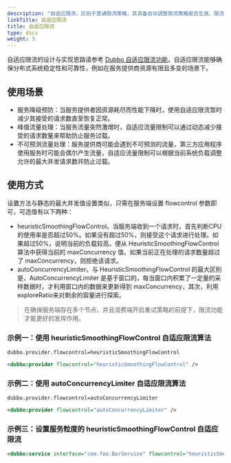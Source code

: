 ```yaml
---
description: "自适应限流，区别于普通限流策略，其具备自动调整限流策略是否生效、限流阈值的能力。"
linkTitle: 自适应限流
title: 自适应限流
type: docs
weight: 3
---
```


自适应限流的设计与实现思路请参考 [Dubbo 自适应限流功能](/zh-cn/overview/reference/proposals/heuristic-flow-control/#自适应限流)。自适应限流能够确保分布式系统稳定性和可靠性，例如在服务提供商资源有限且多变的场景下。

## 使用场景
- 服务降级预防：当服务提供者因资源耗尽而性能下降时，使用自适应限流暂时减少其接受的请求数直至恢复正常。
- 峰值流量处理：当服务流量突然激增时，自适应流量限制可以通过动态减少接受的请求数量来帮助防止服务过载。
- 不可预测流量处理：服务提供商可能会遇到不可预测的流量，第三方应用程序使用服务时可能会偶尔产生流量，自适应流量限制可以根据当前系统负载调整允许的最大并发请求数并防止过载。

## 使用方式

设置方法与静态的最大并发值设置类似，只需在服务端设置 flowcontrol 参数即可，可选值有以下两种：
* heuristicSmoothingFlowControl。当服务端收到一个请求时，首先判断CPU的使用率是否超过50%。如果没有超过50%，则接受这个请求进行处理。如果超过50%，说明当前的负载较高，便从 HeuristicSmoothingFlowControl 算法中获得当前的 maxConcurrency 值。如果当前正在处理的请求数量超过了 maxConcurrency，则拒绝该请求。
* autoConcurrencyLimiter。与 HeuristicSmoothingFlowControl 的最大区别是，AutoConcurrencyLimiter 是基于窗口的，每当窗口内积累了一定量的采样数据时，才利用窗口内的数据来更新得到 maxConcurrency，其次，利用exploreRatio来对剩余的容量进行探索。

> 在确保服务端存在多个节点，并且消费端开启重试策略的前提下，限流功能才能更好的发挥作用。

### 示例一：使用 heuristicSmoothingFlowControl 自适应限流算法

```properties
dubbo.provider.flowcontrol=heuristicSmoothingFlowControl
```

```xml
<dubbo:provider flowcontrol="heuristicSmoothingFlowControl" />
```

### 示例二：使用 autoConcurrencyLimiter 自适应限流算法
```properties
dubbo.provider.flowcontrol=autoConcurrencyLimiter
```

```xml
<dubbo:provider flowcontrol="autoConcurrencyLimiter" />
```

### 示例三：设置服务粒度的 heuristicSmoothingFlowControl 自适应限流

```xml
<dubbo:service interface="com.foo.BarService" flowcontrol="heuristicSmoothingFlowControl" />
```

